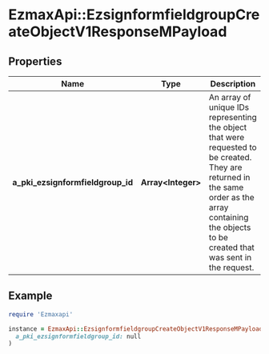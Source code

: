 # EzmaxApi::EzsignformfieldgroupCreateObjectV1ResponseMPayload

## Properties

| Name | Type | Description | Notes |
| ---- | ---- | ----------- | ----- |
| **a_pki_ezsignformfieldgroup_id** | **Array&lt;Integer&gt;** | An array of unique IDs representing the object that were requested to be created.  They are returned in the same order as the array containing the objects to be created that was sent in the request. |  |

## Example

```ruby
require 'Ezmaxapi'

instance = EzmaxApi::EzsignformfieldgroupCreateObjectV1ResponseMPayload.new(
  a_pki_ezsignformfieldgroup_id: null
)
```

